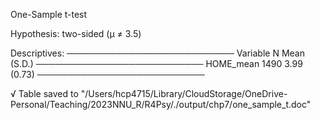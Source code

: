 
One-Sample t-test

Hypothesis: two-sided (μ ≠ 3.5)

Descriptives:
───────────────────────────
  Variable    N Mean (S.D.)
───────────────────────────
 HOME_mean 1490 3.99 (0.73)
───────────────────────────

√ Table saved to "/Users/hcp4715/Library/CloudStorage/OneDrive-Personal/Teaching/2023NNU_R/R4Psy/./output/chp7/one_sample_t.doc"

